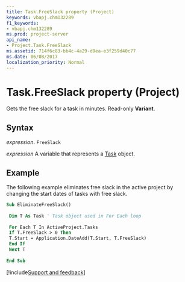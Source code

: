 ```yaml
---
title: Task.FreeSlack property (Project)
keywords: vbapj.chm132289
f1_keywords:
- vbapj.chm132289
ms.prod: project-server
api_name:
- Project.Task.FreeSlack
ms.assetid: 714f6c83-bb4c-4a29-d9ea-e3f259d40c77
ms.date: 06/08/2017
localization_priority: Normal
---
```



# Task.FreeSlack property (Project)

Gets the free slack for a task in minutes. Read-only  **Variant**.


## Syntax

_expression_. `FreeSlack`

_expression_ A variable that represents a [Task](./Project.Task.md) object.


## Example

The following example eliminates free slack in the active project by changing the start dates of tasks with free slack.


```vb
Sub EliminateFreeSlack() 
 
 Dim T As Task ' Task object used in For Each loop 
 
 For Each T In ActiveProject.Tasks 
 If T.FreeSlack > 0 Then 
 T.Start = Application.DateAdd(T.Start, T.FreeSlack) 
 End If 
 Next T 
 
End Sub
```

[!include[Support and feedback](~/includes/feedback-boilerplate.md)]